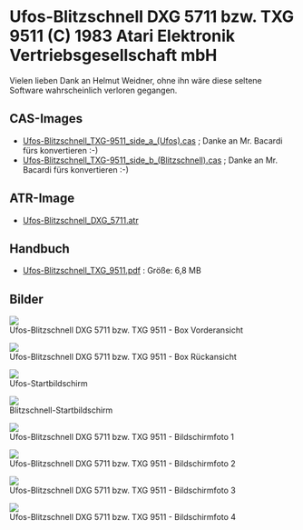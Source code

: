 # Ufos-Blitzschnell DXG 5711 bzw. TXG 9511 (C) 1983 Atari Elektronik Vertriebsgesellschaft mbH  
Vielen lieben Dank an Helmut Weidner, ohne ihn wäre diese seltene Software wahrscheinlich verloren gegangen.  
## CAS-Images  
- [Ufos-Blitzschnell_TXG-9511_side_a_(Ufos).cas](attachments/Ufos-Blitzschnell_TXG-9511_side_a_(Ufos).cas) ; Danke an Mr. Bacardi fürs konvertieren :-)  
- [Ufos-Blitzschnell_TXG-9511_side_b_(Blitzschnell).cas](attachments/Ufos-Blitzschnell_TXG-9511_side_b_(Blitzschnell).cas) ; Danke an Mr. Bacardi fürs konvertieren :-)  
## ATR-Image  
- [Ufos-Blitzschnell_DXG_5711.atr](attachments/Ufos-Blitzschnell_DXG_5711.atr)  
## Handbuch  
- [Ufos-Blitzschnell_TXG_9511.pdf](attachments/Ufos-Blitzschnell_TXG_9511.pdf) : Größe: 6,8 MB  
## Bilder  
![](attachments/Ufos-Blitzschnell_TXG_9511-Front.jpg)  
Ufos-Blitzschnell DXG 5711 bzw. TXG 9511 - Box Vorderansicht  
  
![](attachments/Ufos-Blitzschnell_TXG_9511-Back.jpg)  
Ufos-Blitzschnell DXG 5711 bzw. TXG 9511 - Box Rückansicht  
  
![](attachments/UFOs.jpg)  
Ufos-Startbildschirm  
  
![](attachments/Blitzschnell.jpg)  
Blitzschnell-Startbildschirm  
  
![](attachments/Screen1.jpg)  
Ufos-Blitzschnell DXG 5711 bzw. TXG 9511 - Bildschirmfoto 1  
  
![](attachments/Screen2.jpg)  
Ufos-Blitzschnell DXG 5711 bzw. TXG 9511 - Bildschirmfoto 2  
  
![](attachments/Screen3.jpg)  
Ufos-Blitzschnell DXG 5711 bzw. TXG 9511 - Bildschirmfoto 3  
  
![](attachments/Screen4.jpg)  
Ufos-Blitzschnell DXG 5711 bzw. TXG 9511 - Bildschirmfoto 4  
